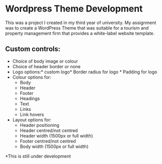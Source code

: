 
# Wordpress Theme Development

This was a project I created in my third year of university. My assignment was to create a WordPress Theme that was suitable for a tourism and property management firm that provides a white-label website template.

## Custom controls:
- Choice of body image or colour
- Choice of header border or none
- Logo options:* custom logo* Border radius for logo * Padding for logo
- Colour options for:
  * Body
  * Header
   * Footer
   * Headings
   * Text
   * Links
   * Link hovers
- Layout options for:
   * Header positioning
   * Header centred/not centred
   * Header width (1500px or full width)
   * Footer centred/not centred
   * Body width (1500px or full width)

*This is still under development
